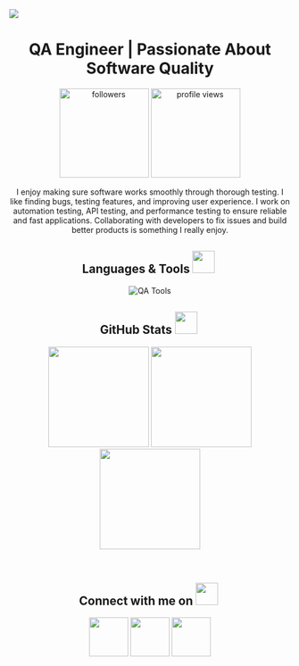 <img src="https://github.com/Anmol-Baranwal/Cool-GIFs-For-GitHub/assets/74038190/d48893bd-0757-481c-8d7e-ba3e163feae7" />
<h1 align="center">
QA Engineer | Passionate About Software Quality
</h1>
 
<i class="fab fa-pinterest"></i>
 
<p align="center">
  <img alt="followers" title="Follow me on Github" src="https://img.shields.io/github/followers/samindyauv?color=blue&style=for-the-badge&logo=github&label=Followers" width="160"/>
  <img alt="profile views" title="Profile views" src="https://komarev.com/ghpvc/?username=samindyauv&color=blue&style=for-the-badge&label=Profile+Views" width="160"/>
</p>

 
<div align="center">
 I enjoy making sure software works smoothly through thorough testing. I like finding bugs, testing features, and improving user experience. I work on automation testing, API testing, and performance testing to ensure reliable and fast applications. Collaborating with developers to fix issues and build better products is something I really enjoy.

</div>
<div align="center">
<h2>Languages & Tools <img src="https://github.com/Anmol-Baranwal/Cool-GIFs-For-GitHub/assets/74038190/fa83eeb9-f4e2-4d85-93f0-688af11babf8" width="40">&nbsp;</h2>
<img src="https://skillicons.dev/icons?i=github,selenium,gherkin,cypress,python,java,javascript,postman,vscode,git,idea,sentry,jenkins,npm,nodejs" alt="QA Tools" title="QA Tools"/>
</div>
 
<h2 align="center">
  GitHub Stats
  <img src="https://github.com/Anmol-Baranwal/Cool-GIFs-For-GitHub/assets/74038190/2c0eef4b-7b75-42bd-9722-4bea97a2d532" width="40">&nbsp;
</h2>

<p align="center">
  <img height="180em" src="https://github-readme-stats.vercel.app/api/top-langs?username=samindyauv&show_icons=true&locale=en&layout=compact&theme=tokyonight" />
  <img height="180em" src="https://github-readme-stats.vercel.app/api?username=samindyauv&count_private=true&show_icons=true&theme=tokyonight" />
  <img height="180em" src="https://streak-stats.demolab.com/?user=samindyauv&theme=radical&border_radius=10" />
</p>



 
<br>
<div align="center">
<h2>Connect with me on <img src="https://github.com/Anmol-Baranwal/Cool-GIFs-For-GitHub/assets/74038190/a2605358-6b87-44ab-87fb-20dcdc5f9ef2" width="40">&nbsp;</h2>
<a href="www.linkedin.com/in/samindya-umayangani" target="_blank"><img src="https://user-images.githubusercontent.com/74038190/235294012-0a55e343-37ad-4b0f-924f-c8431d9d2483.gif" width="70"></a>
<a href="https://www.instagram.com/samindya_1" target="_blank"><img src="https://user-images.githubusercontent.com/74038190/235294013-a33e5c43-a01c-43f6-b44d-a406d8b4ab75.gif" width="70"></a>
<a href="https://web.facebook.com/samindya.umayangani" target="_blank"><img src="https://user-images.githubusercontent.com/74038190/235294010-ec412ef5-e3da-4efa-b1d4-0ab4d4638755.gif" width="70"></a>
<!-- <img src="https://user-images.githubusercontent.com/74038190/235294011-b8074c31-9097-4a65-a594-4151b58743a8.gif" width="70"> -->
</div>
<br>
